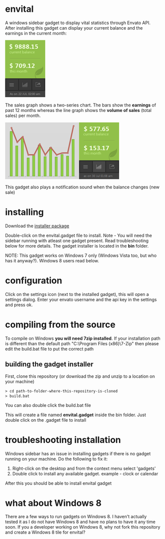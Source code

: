 envital
=======

A windows sidebar gadget to display vital statistics through Envato API.
After installing this gadget can display your current balance and the earnings in the current month:

![Envital sidebar gadget](https://github.com/g-dexterous/envital/blob/master/assets/images/gadgetPreview.png?raw=true)

The sales graph shows a two-series chart. The bars show the **earnings** of past 12 months whereas the line graph shows the **volume of sales** (total sales) per month.

![Envital sidebar gadget](https://github.com/g-dexterous/envital/blob/master/assets/images/preview_flyout.png?raw=true)

This gadget also plays a notification sound when the balance changes (new sale)

installing
==========

Download the [installer package](https://github.com/g-dexterous/envital/blob/master/bin/envital.gadget?raw=true)

Double-click on the envital.gadget file to install. Note - You will need the sidebar running with atleast one gadget present. Read troubleshooting below for more details. The gadget installer is located in the **bin** folder.

NOTE: This gadget works on Windows 7 only (Windows Vista too, but who has it anyway?). Windows 8 users read below.

configuration
=============

Click on the settings icon (next to the installed gadget), this will open a settings dialog.
Enter your envato username and the api key in the settings and press ok.

compiling from the source
=========================

To compile on Windows **you will need 7zip installed**.
If your installation path is different than the default path "C:\Program Files (x86)\7-Zip" then please edit the build.bat file to put the correct path

building the gadget installer
----------------------------- 
First, clone this repository (or download the zip and unzip to a location on your machine)

	> cd path-to-folder-where-this-repository-is-cloned
	> build.bat

You can also double click the build.bat file

This will create a file named **envital.gadget** inside the bin folder.
Just double click on the .gadget file to install

troubleshooting installation
============================

Windows sidebar has an issue in installing gadgets if there is no gadget running on your machine. 
Do the following to fix it:

1. Right-click on the desktop and from the context menu select 'gadgets'
2. Double click to install any available gadget. example - clock or calendar

After this you should be able to install envital gadget

what about Windows 8
====================

There are a few ways to run gadgets on Windows 8. I haven't actually tested it as I do not have Windows 8 and have no plans to have it any time soon. If you a developer working on Windows 8, why not fork this repository and create a Windows 8 tile for envital?